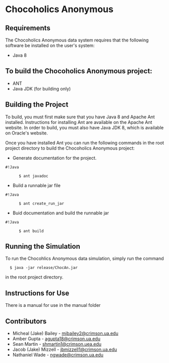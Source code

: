 # Chocoholics Anonymous

## Requirements

The Chocoholics Anonymous data system requires that the following software be installed on the user's system:

* Java 8
## To build the Chocoholics Anonymous project:

* ANT
* Java JDK (for building only)

## Building the Project

To build, you must first make sure that you have Java 8 and Apache Ant installed. Instructions for installing Ant are available on the Apache Ant website. In order to build, you must also have Java JDK 8, which is available on Oracle's website.

Once you have installed Ant you can run the following commands in the root project directory to build the Chocoholics Anonymous project:

* Generate documentation for the project.
   
```
#!Java

      $ ant javadoc
```

* Build a runnable jar file
    
```
#!Java

      $ ant create_run_jar
```

* Buid documentation and build the runnable jar
    
```
#!Java

      $ ant build
```

## Running the Simulation

To run the Chocohlics Anonymous data simulation, simply run the command

      $ java -jar release/ChocAn.jar

in the root project directory.

## Instructions for Use
There is a manual for use in the manual folder

## Contributors

* Micheal (Jake) Bailey - mjbailey2@crimson.ua.edu
* Amber Gupta - agupta18@crimson.ua.edu
* Sean Martin - shmartin1@crimson.uea.edu
* Jacob (Jake) Mizzell - jbmizzell1@crimson.ua.edu
* Nathaniel Wade - ngwade@crimson.ua.edu